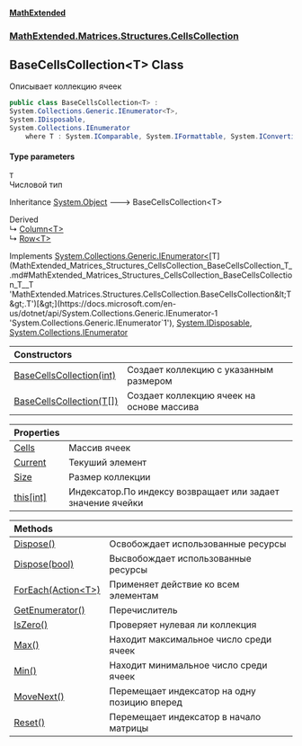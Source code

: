 #### [MathExtended](index.md 'index')
### [MathExtended.Matrices.Structures.CellsCollection](MathExtended_Matrices_Structures_CellsCollection.md 'MathExtended.Matrices.Structures.CellsCollection')
## BaseCellsCollection&lt;T&gt; Class
Описывает коллекцию ячеек  
```csharp
public class BaseCellsCollection<T> :
System.Collections.Generic.IEnumerator<T>,
System.IDisposable,
System.Collections.IEnumerator
    where T : System.IComparable, System.IFormattable, System.IConvertible, System.IComparable<T>, System.IEquatable<T>
```
#### Type parameters
<a name='MathExtended_Matrices_Structures_CellsCollection_BaseCellsCollection_T__T'></a>
`T`  
Числовой тип
  

Inheritance [System.Object](https://docs.microsoft.com/en-us/dotnet/api/System.Object 'System.Object') &#129106; BaseCellsCollection&lt;T&gt;  

Derived  
&#8627; [Column&lt;T&gt;](MathExtended_Matrices_Structures_Columns_Column_T_.md 'MathExtended.Matrices.Structures.Columns.Column&lt;T&gt;')  
&#8627; [Row&lt;T&gt;](MathExtended_Matrices_Structures_Rows_Row_T_.md 'MathExtended.Matrices.Structures.Rows.Row&lt;T&gt;')  

Implements [System.Collections.Generic.IEnumerator&lt;](https://docs.microsoft.com/en-us/dotnet/api/System.Collections.Generic.IEnumerator-1 'System.Collections.Generic.IEnumerator`1')[T](MathExtended_Matrices_Structures_CellsCollection_BaseCellsCollection_T_.md#MathExtended_Matrices_Structures_CellsCollection_BaseCellsCollection_T__T 'MathExtended.Matrices.Structures.CellsCollection.BaseCellsCollection&lt;T&gt;.T')[&gt;](https://docs.microsoft.com/en-us/dotnet/api/System.Collections.Generic.IEnumerator-1 'System.Collections.Generic.IEnumerator`1'), [System.IDisposable](https://docs.microsoft.com/en-us/dotnet/api/System.IDisposable 'System.IDisposable'), [System.Collections.IEnumerator](https://docs.microsoft.com/en-us/dotnet/api/System.Collections.IEnumerator 'System.Collections.IEnumerator')  

| Constructors | |
| :--- | :--- |
| [BaseCellsCollection(int)](MathExtended_Matrices_Structures_CellsCollection_BaseCellsCollection_T__BaseCellsCollection(int).md 'MathExtended.Matrices.Structures.CellsCollection.BaseCellsCollection&lt;T&gt;.BaseCellsCollection(int)') | Создает коллекцию с указанным размером<br/> |
| [BaseCellsCollection(T[])](MathExtended_Matrices_Structures_CellsCollection_BaseCellsCollection_T__BaseCellsCollection(T__).md 'MathExtended.Matrices.Structures.CellsCollection.BaseCellsCollection&lt;T&gt;.BaseCellsCollection(T[])') | Создает коллекцию ячеек на основе массива<br/> |

| Properties | |
| :--- | :--- |
| [Cells](MathExtended_Matrices_Structures_CellsCollection_BaseCellsCollection_T__Cells.md 'MathExtended.Matrices.Structures.CellsCollection.BaseCellsCollection&lt;T&gt;.Cells') | Массив ячеек<br/> |
| [Current](MathExtended_Matrices_Structures_CellsCollection_BaseCellsCollection_T__Current.md 'MathExtended.Matrices.Structures.CellsCollection.BaseCellsCollection&lt;T&gt;.Current') | Текуший элемент<br/> |
| [Size](MathExtended_Matrices_Structures_CellsCollection_BaseCellsCollection_T__Size.md 'MathExtended.Matrices.Structures.CellsCollection.BaseCellsCollection&lt;T&gt;.Size') | Размер коллекции<br/> |
| [this[int]](MathExtended_Matrices_Structures_CellsCollection_BaseCellsCollection_T__this_int_.md 'MathExtended.Matrices.Structures.CellsCollection.BaseCellsCollection&lt;T&gt;.this[int]') | Индексатор.По индексу возвращает или задает значение ячейки<br/> |

| Methods | |
| :--- | :--- |
| [Dispose()](MathExtended_Matrices_Structures_CellsCollection_BaseCellsCollection_T__Dispose().md 'MathExtended.Matrices.Structures.CellsCollection.BaseCellsCollection&lt;T&gt;.Dispose()') | Освобождает использованные ресурсы<br/> |
| [Dispose(bool)](MathExtended_Matrices_Structures_CellsCollection_BaseCellsCollection_T__Dispose(bool).md 'MathExtended.Matrices.Structures.CellsCollection.BaseCellsCollection&lt;T&gt;.Dispose(bool)') | Высвобождает использованные ресурсы<br/> |
| [ForEach(Action&lt;T&gt;)](MathExtended_Matrices_Structures_CellsCollection_BaseCellsCollection_T__ForEach(System_Action_T_).md 'MathExtended.Matrices.Structures.CellsCollection.BaseCellsCollection&lt;T&gt;.ForEach(System.Action&lt;T&gt;)') | Применяет действие ко всем элементам<br/> |
| [GetEnumerator()](MathExtended_Matrices_Structures_CellsCollection_BaseCellsCollection_T__GetEnumerator().md 'MathExtended.Matrices.Structures.CellsCollection.BaseCellsCollection&lt;T&gt;.GetEnumerator()') | Перечислитель<br/> |
| [IsZero()](MathExtended_Matrices_Structures_CellsCollection_BaseCellsCollection_T__IsZero().md 'MathExtended.Matrices.Structures.CellsCollection.BaseCellsCollection&lt;T&gt;.IsZero()') | Проверяет нулевая ли коллекция<br/> |
| [Max()](MathExtended_Matrices_Structures_CellsCollection_BaseCellsCollection_T__Max().md 'MathExtended.Matrices.Structures.CellsCollection.BaseCellsCollection&lt;T&gt;.Max()') | Находит максимальное число среди ячеек<br/> |
| [Min()](MathExtended_Matrices_Structures_CellsCollection_BaseCellsCollection_T__Min().md 'MathExtended.Matrices.Structures.CellsCollection.BaseCellsCollection&lt;T&gt;.Min()') | Находит минимальное число среди ячеек<br/> |
| [MoveNext()](MathExtended_Matrices_Structures_CellsCollection_BaseCellsCollection_T__MoveNext().md 'MathExtended.Matrices.Structures.CellsCollection.BaseCellsCollection&lt;T&gt;.MoveNext()') | Перемещает индексатор на одну позицию вперед<br/> |
| [Reset()](MathExtended_Matrices_Structures_CellsCollection_BaseCellsCollection_T__Reset().md 'MathExtended.Matrices.Structures.CellsCollection.BaseCellsCollection&lt;T&gt;.Reset()') | Перемещает индексатор в начало матрицы<br/> |
